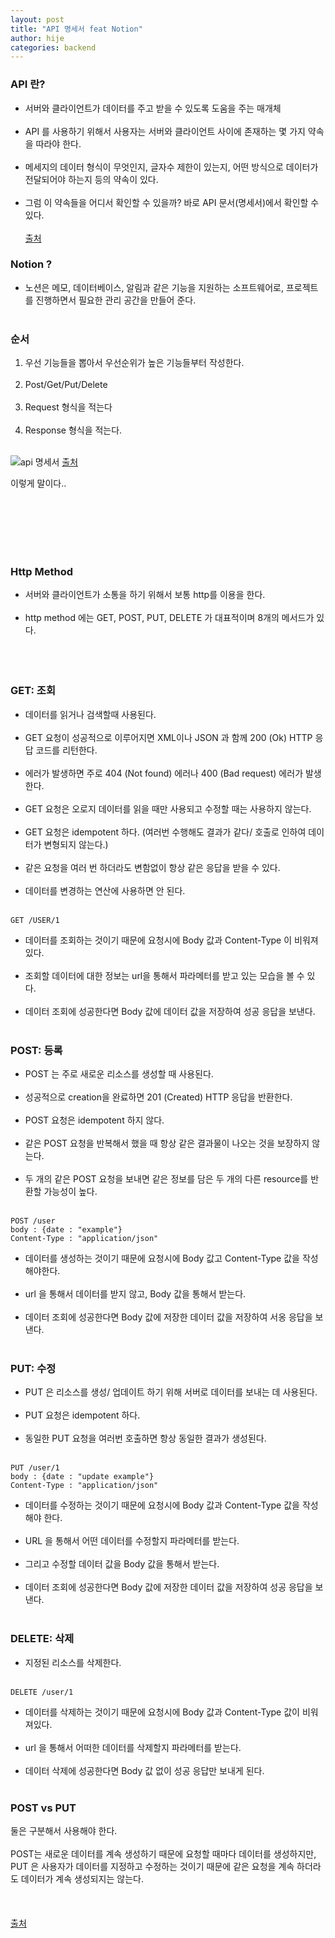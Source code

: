 ```yaml
---
layout: post
title: "API 명세서 feat Notion"
author: hije
categories: backend
---
```

### API 란?
* 서버와 클라이언트가 데이터를 주고 받을 수 있도록 도움을 주는 매개체<br/><br/>
* API 를 사용하기 위해서 사용자는 서버와 클라이언트 사이에 존재하는 몇 가지 약속을 따라야 한다.<br/><br/>
* 메세지의 데이터 형식이 무엇인지, 글자수 제한이 있는지, 어떤 방식으로 데이터가 전달되어야 하는지 등의 약속이 있다.<br/><br/>
* 그럼 이 약속들을 어디서 확인할 수 있을까? 바로 API 문서(명세서)에서 확인할 수 있다.<br/><br/>
[출처](https://tech.kakaoenterprise.com/127)

### Notion ?
* 노션은 메모, 데이터베이스, 알림과 같은 기능을 지원하는 소프트웨어로, 프로젝트를 진행하면서 필요한 관리 공간을 만들어 준다.
<br/><br/>
### 순서
1. 우선 기능들을 뽑아서 우선순위가 높은 기능들부터 작성한다.<br/><br/>
2. Post/Get/Put/Delete<br/><br/>
3. Request 형식을 적는다<br/><br/>
4. Response 형식을 적는다.<br/><br/>

![api 명세서](https://t1.daumcdn.net/cfile/tistory/9920EB4B5A83490B03)
[출처](https://chickenpaella.tistory.com/31)


이렇게 말이다..<br/><br/>

<br/><br/>
<br/><br/>
### Http Method
* 서버와 클라이언트가 소통을 하기 위해서 보통 http를 이용을 한다.<br/><br/>
* http method 에는 GET, POST, PUT, DELETE 가 대표적이며 8개의 메서드가 있다.<br/><br/>
<br/><br/>
### GET: 조회
* 데이터를 읽거나 검색할때 사용된다.<br/><br/>
* GET 요청이 성공적으로 이루어지면 XML이나 JSON 과 함께 200 (Ok) HTTP 응답 코드를 리턴한다.<br/><br/>
* 에러가 발생하면 주로 404 (Not found) 에러나 400 (Bad request) 에러가 발생한다.<br/><br/>
* GET 요청은 오로지 데이터를 읽을 때만 사용되고 수정할 때는 사용하지 않는다.<br/><br/>
* GET 요청은 idempotent 하다. (여러번 수행해도 결과가 같다/ 호출로 인하여 데이터가 변형되지 않는다.)<br/><br/>
* 같은 요청을 여러 번 하더라도 변함없이 항상 같은 응답을 받을 수 있다.<br/><br/>
* 데이터를 변경하는 연산에 사용하면 안 된다.<br/><br/>

```
GET /USER/1
```

* 데이터를 조회하는 것이기 때문에 요청시에 Body 값과 Content-Type 이 비워져있다.<br/><br/>
* 조회할 데이터에 대한 정보는 url을 통해서 파라메터를 받고 있는 모습을 볼 수 있다.<br/><br/>
* 데이터 조회에 성공한다면 Body 값에 데이터 값을 저장하여 성공 응답을 보낸다.<br/><br/>

### POST: 등록
* POST 는 주로 새로운 리소스를 생성할 때 사용된다. <br/><br/>
* 성공적으로 creation을 완료하면 201 (Created) HTTP 응답을 반환한다.<br/><br/>
* POST 요청은 idempotent 하지 않다.<br/><br/>
* 같은 POST 요청을 반복해서 했을 때 항상 같은 결과물이 나오는 것을 보장하지 않는다.<br/><br/>
* 두 개의 같은 POST 요청을 보내면 같은 정보를 담은 두 개의 다른 resource를 반환할 가능성이 높다.<br/><br/>

```
POST /user
body : {date : "example"}
Content-Type : "application/json"
```

* 데이터를 생성하는 것이기 때문에 요청시에 Body 값고 Content-Type 값을 작성해야한다.<br/><br/>
* url 을 통해서 데이터를 받지 않고, Body 값을 통해서 받는다.<br/><br/>
* 데이터 조회에 성공한다면 Body 값에 저장한 데이터 값을 저장하여 서옹 응답을 보낸다.<br/><br/>

### PUT: 수정
* PUT 은 리소스를 생성/ 업데이트 하기 위해 서버로 데이터를 보내는 데 사용된다.<br/><br/>
* PUT 요청은 idempotent 하다.<br/><br/>
* 동일한 PUT 요청을 여러번 호출하면 항상 동일한 결과가 생성된다.<br/><br/>

```
PUT /user/1
body : {date : "update example"}
Content-Type : "application/json"
```


* 데이터를 수정하는 것이기 때문에 요청시에 Body 값과 Content-Type 값을 작성해야 한다.<br/><br/>
* URL 을 통해서 어떤 데이터를 수정할지 파라메터를 받는다.<br/><br/>
* 그리고 수정할 데이터 값을 Body 값을 통해서 받는다.<br/><br/>
* 데이터 조회에 성공한다면 Body 값에 저장한 데이터 값을 저장하여 성공 응답을 보낸다.<br/><br/>

### DELETE: 삭제
* 지정된 리소스를 삭제한다.<br/><br/>

```
DELETE /user/1
```

* 데이터를 삭제하는 것이기 때문에 요청시에 Body 값과 Content-Type 값이 비워져있다.<br/><br/>
* url 을 통해서 어떠한 데이터를 삭제할지 파라메터를 받는다.<br/><br/>
* 데이터 삭제에 성공한다면 Body 값 없이 성공 응답만 보내게 된다.<br/><br/>

### POST vs PUT
둘은 구분해서 사용해야 한다.  <br/><br/>
POST는 새로운 데이터를 계속 생성하기 때문에 요청할 때마다 데이터를 생성하지만, PUT 은 사용자가 데이터를 지정하고 수정하는 것이기 때문에 같은 요청을 계속 하더라도 데이터가 계속 생성되지는 않는다.<br/><br/>
<br/><br/>
[출처](https://velog.io/@yh20studio/CS-Http-Method-%EB%9E%80-GET-POST-PUT-DELETE)

